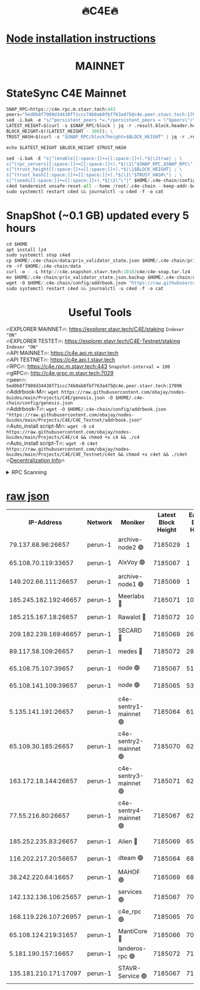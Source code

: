 <h1 align="center"> 🔥C4E🔥</h1>

[Node installation instructions](https://github.com/obajay/nodes-Guides/tree/main/Projects/C4E)
=

<h1 align="center"> MAINNET</h1>

# StateSync C4E Mainnet
```python
SNAP_RPC=https://c4e.rpc.m.stavr.tech:443
peers="5ed0b8f7989d34438f71ccc74b0ab0fbf763a475@c4e.peer.stavr.tech:17096"
sed -i.bak -e "s/^persistent_peers *=.*/persistent_peers = \"$peers\"/" $HOME/.c4e-chain/config/config.toml
LATEST_HEIGHT=$(curl -s $SNAP_RPC/block | jq -r .result.block.header.height); \
BLOCK_HEIGHT=$((LATEST_HEIGHT - 100)); \
TRUST_HASH=$(curl -s "$SNAP_RPC/block?height=$BLOCK_HEIGHT" | jq -r .result.block_id.hash)

echo $LATEST_HEIGHT $BLOCK_HEIGHT $TRUST_HASH

sed -i.bak -E "s|^(enable[[:space:]]+=[[:space:]]+).*$|\1true| ; \
s|^(rpc_servers[[:space:]]+=[[:space:]]+).*$|\1\"$SNAP_RPC,$SNAP_RPC\"| ; \
s|^(trust_height[[:space:]]+=[[:space:]]+).*$|\1$BLOCK_HEIGHT| ; \
s|^(trust_hash[[:space:]]+=[[:space:]]+).*$|\1\"$TRUST_HASH\"| ; \
s|^(seeds[[:space:]]+=[[:space:]]+).*$|\1\"\"|" $HOME/.c4e-chain/config/config.toml
c4ed tendermint unsafe-reset-all --home /root/.c4e-chain --keep-addr-book
sudo systemctl restart c4ed && journalctl -u c4ed -f -o cat
```
# SnapShot (~0.1 GB) updated every 5 hours
```python
cd $HOME
apt install lz4
sudo systemctl stop c4ed
cp $HOME/.c4e-chain/data/priv_validator_state.json $HOME/.c4e-chain/priv_validator_state.json.backup
rm -rf $HOME/.c4e-chain/data
curl -o - -L http://c4e.snapshot.stavr.tech:1018/c4e/c4e-snap.tar.lz4 | lz4 -c -d - | tar -x -C $HOME/.c4e-chain --strip-components 2
mv $HOME/.c4e-chain/priv_validator_state.json.backup $HOME/.c4e-chain/data/priv_validator_state.json
wget -O $HOME/.c4e-chain/config/addrbook.json "https://raw.githubusercontent.com/obajay/nodes-Guides/main/Projects/C4E/addrbook.json"
sudo systemctl restart c4ed && journalctl -u c4ed -f -o cat
```
 <h1 align="center"> Useful Tools</h1>

🔥EXPLORER MAINNET🔥:  https://explorer.stavr.tech/C4E/staking            `Indexer "ON"` \
🔥EXPLORER TESTET🔥:   https://explorer.stavr.tech/C4E-Testnet/staking     `Indexer "ON"` \
🔥API MAINNET🔥:       https://c4e.api.m.stavr.tech \
🔥API TESTNET🔥:       https://c4e.api.t.stavr.tech \
🔥RPC🔥:               https://c4e.rpc.m.stavr.tech:443                  `Snapshot-interval = 100` \
🔥gRPC🔥:              http://c4e.grpc.m.stavr.tech:7029 \
🔥peer🔥:              `5ed0b8f7989d34438f71ccc74b0ab0fbf763a475@c4e.peer.stavr.tech:17096` \
🔥Addrbook-M🔥:    ```wget https://raw.githubusercontent.com/obajay/nodes-Guides/main/Projects/C4E/genesis.json -O $HOME/.c4e-chain/config/genesis.json``` \
🔥Addrbook-T🔥:    ```wget -O $HOME/.c4e-chain/config/addrbook.json "https://raw.githubusercontent.com/obajay/nodes-Guides/main/Projects/C4E/C4E_Testnet/addrbook.json"``` \
🔥Auto_install script-M🔥: ```wget -O c4 https://raw.githubusercontent.com/obajay/nodes-Guides/main/Projects/C4E/c4 && chmod +x c4 && ./c4``` \
🔥Auto_install script-T🔥: ```wget -O c4et https://raw.githubusercontent.com/obajay/nodes-Guides/main/Projects/C4E/C4E_Testnet/c4et && chmod +x c4et && ./c4et``` \
🔥[Decentralization Info](https://github.com/obajay/StateSync-snapshots/tree/main/Projects/C4E/Decentralization)🔥




<details>
<summary>RPC Scanning</summary>

<h2 align="center"> We scan nodes in real time every 4 hours. And we provide the final result of RPC endpoints.
We cannot influence the operation of these nodes in any way. </h2>


```python
If Voting Power is higher than 0 --> then the Node is a validator of the network and may be subject to attack and be a potential threat to the chain.
```
```python
We marked such validators with a red symbol
```

</details>

[raw json](https://rpc-check.c4e.stavr.tech/c4e/rpc-c4e-result.json)
=



<table><tr><th>IP-Address</th><th>Network</th><th>Moniker</th><th>Latest Block Height</th><th>Earliest Block Height</th><th>Catching Up</th><th>Tx Index</th><th>Voting Power</th><th>Scan Time</th></tr><tr><td>79.137.68.96:26657</td><td>perun-1</td><td>archive-node2 🟢</td><td>7185029</td><td>1</td><td>False</td><td>on</td><td>0</td><td>2024-02-15T10:11:31.868640081UTC</td></tr><tr><td>65.108.70.119:33657</td><td>perun-1</td><td>AlxVoy 🟢</td><td>7185067</td><td>1</td><td>False</td><td>on</td><td>0</td><td>2024-02-15T10:11:46.091043502UTC</td></tr><tr><td>149.202.66.111:26657</td><td>perun-1</td><td>archive-node1 🟢</td><td>7185069</td><td>1</td><td>False</td><td>on</td><td>0</td><td>2024-02-15T10:12:02.928505054UTC</td></tr><tr><td>185.245.182.192:46657</td><td>perun-1</td><td>Meerlabs 🔴</td><td>7185071</td><td>1051501</td><td>False</td><td>on</td><td>344594</td><td>2024-02-15T10:12:10.441464356UTC</td></tr><tr><td>185.215.167.18:26657</td><td>perun-1</td><td>Rawalot 🔴</td><td>7185072</td><td>1090501</td><td>False</td><td>on</td><td>450002</td><td>2024-02-15T10:12:22.187874687UTC</td></tr><tr><td>209.182.239.169:46657</td><td>perun-1</td><td>SECARD 🔴</td><td>7185069</td><td>2616101</td><td>False</td><td>off</td><td>749292</td><td>2024-02-15T10:11:58.107583884UTC</td></tr><tr><td>89.117.58.109:26657</td><td>perun-1</td><td>medes 🔴</td><td>7185072</td><td>2826001</td><td>False</td><td>off</td><td>890936</td><td>2024-02-15T10:12:17.346486508UTC</td></tr><tr><td>65.108.75.107:39657</td><td>perun-1</td><td>node 🟢</td><td>7185067</td><td>5198801</td><td>False</td><td>on</td><td>0</td><td>2024-02-15T10:11:49.205325913UTC</td></tr><tr><td>65.108.141.109:39657</td><td>perun-1</td><td>node 🟢</td><td>7185065</td><td>5303301</td><td>False</td><td>on</td><td>0</td><td>2024-02-15T10:11:34.275159235UTC</td></tr><tr><td>5.135.141.191:26657</td><td>perun-1</td><td>c4e-sentry1-mainnet 🟢</td><td>7185064</td><td>6198001</td><td>False</td><td>on</td><td>0</td><td>2024-02-15T10:11:31.178528452UTC</td></tr><tr><td>65.109.30.185:26657</td><td>perun-1</td><td>c4e-sentry2-mainnet 🟢</td><td>7185070</td><td>6238301</td><td>False</td><td>on</td><td>0</td><td>2024-02-15T10:12:10.083329744UTC</td></tr><tr><td>163.172.18.144:26657</td><td>perun-1</td><td>c4e-sentry3-mainnet 🟢</td><td>7185071</td><td>6239001</td><td>False</td><td>on</td><td>0</td><td>2024-02-15T10:12:10.795220409UTC</td></tr><tr><td>77.55.216.80:26657</td><td>perun-1</td><td>c4e-sentry4-mainnet 🟢</td><td>7185067</td><td>6241001</td><td>False</td><td>on</td><td>0</td><td>2024-02-15T10:11:45.709542739UTC</td></tr><tr><td>185.252.235.83:26657</td><td>perun-1</td><td>Alien 🔴</td><td>7185069</td><td>6502501</td><td>False</td><td>on</td><td>648118</td><td>2024-02-15T10:12:03.377332937UTC</td></tr><tr><td>116.202.217.20:56657</td><td>perun-1</td><td>dteam 🟢</td><td>7185064</td><td>6800901</td><td>False</td><td>on</td><td>0</td><td>2024-02-15T10:11:31.446936441UTC</td></tr><tr><td>38.242.220.64:16657</td><td>perun-1</td><td>MAHOF 🟢</td><td>7185069</td><td>6885501</td><td>False</td><td>on</td><td>0</td><td>2024-02-15T10:12:00.526294083UTC</td></tr><tr><td>142.132.136.106:25657</td><td>perun-1</td><td>services 🟢</td><td>7185067</td><td>7012001</td><td>False</td><td>on</td><td>0</td><td>2024-02-15T10:11:48.774458742UTC</td></tr><tr><td>168.119.226.107:26957</td><td>perun-1</td><td>c4e_rpc 🟢</td><td>7185065</td><td>7085065</td><td>False</td><td>on</td><td>0</td><td>2024-02-15T10:11:38.699795409UTC</td></tr><tr><td>65.108.124.219:31657</td><td>perun-1</td><td>MantiCore 🔴</td><td>7185066</td><td>7085066</td><td>False</td><td>off</td><td>729141</td><td>2024-02-15T10:11:45.295835709UTC</td></tr><tr><td>5.181.190.157:16657</td><td>perun-1</td><td>landeros-rpc 🟢</td><td>7185072</td><td>7180501</td><td>False</td><td>on</td><td>0</td><td>2024-02-15T10:12:21.825715949UTC</td></tr><tr><td>135.181.210.171:17097</td><td>perun-1</td><td>STAVR-Service 🟢</td><td>7185067</td><td>7184001</td><td>False</td><td>on</td><td>0</td><td>2024-02-15T10:11:49.588988950UTC</td></tr></table>
